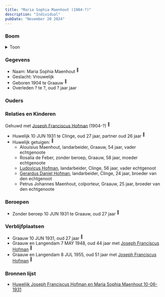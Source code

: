```yaml
---
title: "Maria Sophia Maenhout (1904-?)"
description: "Individual"
pubDate: "November 20 2024"
---
```


### Boom
<details><summary>Toon</summary>

![test](https://www.plantuml.com/plantuml/svg/ZP9DQy9048Rl-oi6FVGanAOVA455CMq5RQ4VLzdiZcR9PZViR90W_lUk9hIUIayppBpppiCmC_BS-RhKZ0fbAkvu2HaNnTxPsiY5rTQ1TznGQA7nB5SIGIWdDBOvbfLleCGoGqTjYJmwjBwfa5sv2is9uCW0O6wTHFUHAr4O94gIaYipcK3CJepTmDjb5J7MZlJMt2aExxRAGrXpDBcjVGyumKiKtJuymez1FvqlusKSjXnt2hKyGJBEUDPiC-kznl44XgFe3fuSv_NXIaD5hVMM6xaLpX9bDc05yHIcPw8EOsK9gnpIS0sXIDG4ptPNSlDB4WFqbt5wdyx_8e3DwrVBiT3AxF6_71r6CZwWb67mx1N1wdCJpEBXXIADecWqXBvM-zmtgBKz198Jw-uq67GArk7-5jWCZGnly0q0)
</details>

### Gegevens
- Naam: Maria Sophia Maenhout <sup><a href="../s00443/" style="text-decoration:none" title="Huwelijk Joseph Franciscus Hofman en Maria Sophia Maenhout 10-06-1931">:link:</a></sup>
- Geslacht: Vrouwelijk
- Geboren 1904 te Graauw <sup><a href="../s00443/" style="text-decoration:none" title="Huwelijk Joseph Franciscus Hofman en Maria Sophia Maenhout 10-06-1931">:link:</a></sup>
- Overleden ? te ?, oud ? jaar jaar 

### Ouders

### Relaties en Kinderen

Gehuwd met [Joseph Franciscus Hofman](../i00263/) (1904-?) <sup><a href="../s00443/" style="text-decoration:none" title="Huwelijk Joseph Franciscus Hofman en Maria Sophia Maenhout 10-06-1931">:link:</a></sup>
- Huwelijk 10 JUN 1931 te Clinge, oud 27 jaar, partner oud 26 jaar <sup><a href="../s00443/" style="text-decoration:none" title="Huwelijk Joseph Franciscus Hofman en Maria Sophia Maenhout 10-06-1931">:link:</a></sup>
- Huwelijk getuigen:  <sup><a href="../s00443/" style="text-decoration:none" title="Huwelijk Joseph Franciscus Hofman en Maria Sophia Maenhout 10-06-1931">:link:</a></sup>
  - Alouisius Maenhout, landarbeider, Graauw, 54 jaar, vader echtgenoote
  - Rosalia de Feber, zonder beroep, Graauw, 58 jaar, moeder echtgenoote
  - [Ludovicus Hofman](../i00251/), landarbeider, Clinge, 56 jaar, vader echtgenoot
  - [Gerardus Daniel Hofman](../i00264/), landarbeider, Clinge, 24 jaar, broeder van den echtgenoot
  - Petrus Johannes Maenhout, colporteur, Graauw, 25 jaar, broeder van den echtgenoote

### Beroepen
- Zonder beroep 10 JUN 1931 te Graauw, oud 27 jaar <sup><a href="../s00443/" style="text-decoration:none" title="Huwelijk Joseph Franciscus Hofman en Maria Sophia Maenhout 10-06-1931">:link:</a></sup>

### Verblijfplaatsen
- Graauw  10 JUN 1931, oud 27 jaar  <sup><a href="../s00443/" style="text-decoration:none" title="Huwelijk Joseph Franciscus Hofman en Maria Sophia Maenhout 10-06-1931">:link:</a></sup>
- Graauw en Langendam  7 MAY 1948, oud 44 jaar met [Joseph Franciscus Hofman](../i00263/) <sup><a href="../s00445/" style="text-decoration:none" title="Huwelijk Alfons Joannes Hofman en Maria Geneveva Florentina Kouijzer 07-05-1948">:link:</a></sup>
- Graauw en Langendam  8 JUL 1955, oud 51 jaar met [Joseph Franciscus Hofman](../i00263/) <sup><a href="../s00432/" style="text-decoration:none" title="Overlijden Ludovicus Hofman 8-7-1955">:link:</a></sup>

### Bronnen lijst
- [Huwelijk Joseph Franciscus Hofman en Maria Sophia Maenhout 10-06-1931](../s00443/)